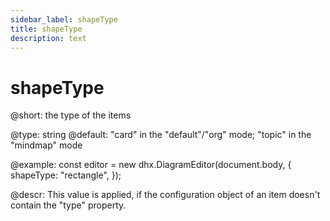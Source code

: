 ```yaml
---
sidebar_label: shapeType
title: shapeType
description: text
---
```


# shapeType

@short:
the type of the items

@type: string
@default: "card" in the "default"/"org" mode; "topic" in the "mindmap" mode

@example:
const editor = new dhx.DiagramEditor(document.body, {
    shapeType: "rectangle",
});

@descr:
This value is applied, if the configuration object of an item doesn't contain the "type" property.